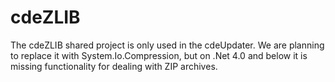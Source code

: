 <!--
 SPDX-FileCopyrightText: Copyright (c) 2020 Connectivity-Labs LLC
 SPDX-License-Identifier: CC-BY-4.0
 -->
# cdeZLIB

The cdeZLIB shared project is only used in the cdeUpdater. We are planning to replace it with System.Io.Compression, but on .Net 4.0 and below it is missing functionality for dealing with ZIP archives.
